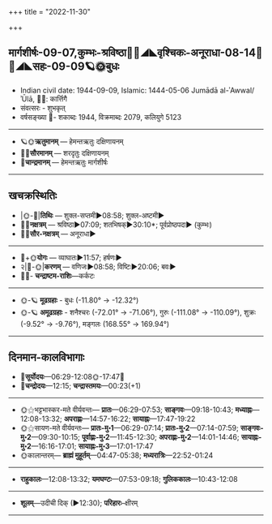 +++
title = "2022-11-30"

+++
## मार्गशीर्षः-09-07,कुम्भः-श्रविष्ठा🌛🌌◢◣वृश्चिकः-अनूराधा-08-14🌌🌞◢◣सहः-09-09🪐🌞बुधः
- Indian civil date: 1944-09-09, Islamic: 1444-05-06 Jumādā al-ʾAwwal/ʾŪlā, 🌌🌞: कार्त्तिगै
- संवत्सरः - शुभकृत्
- वर्षसङ्ख्या 🌛- शकाब्दः 1944, विक्रमाब्दः 2079, कलियुगे 5123
___________________
- 🪐🌞**ऋतुमानम्** — हेमन्तऋतुः दक्षिणायनम्
- 🌌🌞**सौरमानम्** — शरदृतुः दक्षिणायनम्
- 🌛**चान्द्रमानम्** — हेमन्तऋतुः मार्गशीर्षः
___________________


## खचक्रस्थितिः
- |🌞-🌛|**तिथिः** — शुक्ल-सप्तमी►08:58; शुक्ल-अष्टमी►  
- 🌌🌛**नक्षत्रम्** — श्रविष्ठा►07:09; शतभिषक्►30:10*; पूर्वप्रोष्ठपदा► (कुम्भः)  
- 🌌🌞**सौर-नक्षत्रम्** — अनूराधा►  
___________________
- 🌛+🌞**योगः** — व्याघातः►11:57; हर्षणः►  
- २|🌛-🌞|**करणम्** — वणिजः►08:58; विष्टिः►20:06; बवः►  
- 🌌🌛- **चन्द्राष्टम-राशिः**—कर्कटः  
___________________
- 🌞-🪐 **मूढग्रहाः** - बुधः (-11.80° → -12.32°)
- 🌞-🪐 **अमूढग्रहाः** - शनैश्चरः (-72.01° → -71.06°), गुरुः (-111.08° → -110.09°), शुक्रः (-9.52° → -9.76°), मङ्गलः (168.55° → 169.94°)
___________________


## दिनमान-कालविभागाः
- 🌅**सूर्योदयः**—06:29-12:08🌞️-17:47🌇  
- 🌛**चन्द्रोदयः**—12:15; **चन्द्रास्तमयः**—00:23(+1)  
___________________
- 🌞⚝भट्टभास्कर-मते वीर्यवन्तः— **प्रातः**—06:29-07:53; **साङ्गवः**—09:18-10:43; **मध्याह्नः**—12:08-13:32; **अपराह्णः**—14:57-16:22; **सायाह्नः**—17:47-19:22  
- 🌞⚝सायण-मते वीर्यवन्तः— **प्रातः-मु॰1**—06:29-07:14; **प्रातः-मु॰2**—07:14-07:59; **साङ्गवः-मु॰2**—09:30-10:15; **पूर्वाह्णः-मु॰2**—11:45-12:30; **अपराह्णः-मु॰2**—14:01-14:46; **सायाह्नः-मु॰2**—16:16-17:01; **सायाह्नः-मु॰3**—17:01-17:47  
- 🌞कालान्तरम्— **ब्राह्मं मुहूर्तम्**—04:47-05:38; **मध्यरात्रिः**—22:52-01:24  
___________________
- **राहुकालः**—12:08-13:32; **यमघण्टः**—07:53-09:18; **गुलिककालः**—10:43-12:08  
___________________
- **शूलम्**—उदीची दिक् (►12:30); **परिहारः**–क्षीरम्  
___________________